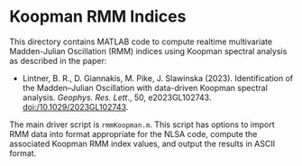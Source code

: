 # Koopman RMM Indices

This directory contains MATLAB code to compute realtime multivariate Madden-Julian Oscillation (RMM) indices using Koopman spectral analysis as described in the paper:

- Lintner, B. R., D. Giannakis, M. Pike, J. Slawinska (2023). Identification of the Madden–Julian Oscillation with data-driven Koopman spectral analysis. *Geophys. Res. Lett*., 50, e2023GL102743. [doi:/10.1029/2023GL102743](https://doi.org/10.1029/2023GL102743). 

The main driver script is `rmmKoopman.m`. This script has options to import RMM data into format appropriate for the NLSA code, compute the associated Koopman RMM index values, and output the results in ASCII format. 

